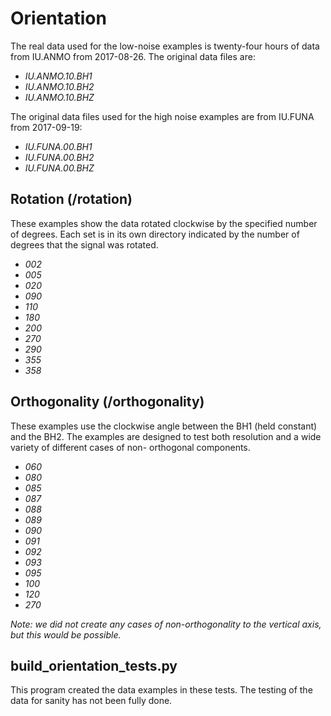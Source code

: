 # Orientation

The real data used for the low-noise examples is twenty-four hours of data from IU.ANMO from
2017-08-26.
The original data files are:
  * _IU.ANMO.10.BH1_
  * _IU.ANMO.10.BH2_
  * _IU.ANMO.10.BHZ_
  
The original data files used for the high noise examples are from IU.FUNA from 2017-09-19:
  * _IU.FUNA.00.BH1_
  * _IU.FUNA.00.BH2_
  * _IU.FUNA.00.BHZ_
  
## Rotation (/rotation)

These examples show the data rotated clockwise by the specified number of degrees.  Each 
set is in its own directory indicated by the number of degrees that the signal was rotated.
  * _002_
  *  _005_
  * _020_
  * _090_
  * _110_
  * _180_
  * _200_
  * _270_
  * _290_
  * _355_
  * _358_
  
## Orthogonality (/orthogonality)

These examples use the clockwise angle between the BH1 (held constant) and the BH2.  The
examples are designed to test both resolution and a wide variety of different cases of non-
orthogonal components.
  * _060_	
  * _080_	
  * _085_	
  * _087_	
  * _088_	
  * _089_	
  * _090_	
  * _091_	
  * _092_	
  * _093_	
  * _095_	
  * _100_	
  * _120_	
  * _270_

_Note: we did not create any cases of non-orthogonality to the vertical axis, but this would 
be possible._
  
## build_orientation_tests.py

This program created the data examples in these tests.  The testing of the data for sanity
has not been fully done.